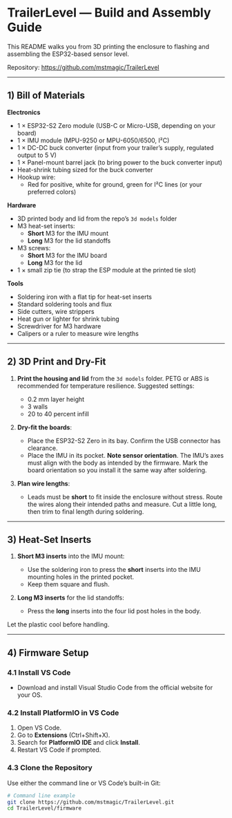 # TrailerLevel — Build and Assembly Guide

This README walks you from 3D printing the enclosure to flashing and assembling the ESP32-based sensor level.

Repository: https://github.com/mstmagic/TrailerLevel

---

## 1) Bill of Materials

**Electronics**
- 1 × ESP32-S2 Zero module (USB-C or Micro-USB, depending on your board)
- 1 × IMU module (MPU-9250 or MPU-6050/6500, I²C)
- 1 × DC-DC buck converter (input from your trailer’s supply, regulated output to 5 V)
- 1 × Panel-mount barrel jack (to bring power to the buck converter input)
- Heat-shrink tubing sized for the buck converter
- Hookup wire:
  - Red for positive, white for ground, green for I²C lines (or your preferred colors)

**Hardware**
- 3D printed body and lid from the repo’s `3d models` folder
- M3 heat-set inserts:
  - **Short** M3 for the IMU mount
  - **Long** M3 for the lid standoffs
- M3 screws:
  - **Short** M3 for the IMU board
  - **Long** M3 for the lid
- 1 × small zip tie (to strap the ESP module at the printed tie slot)

**Tools**
- Soldering iron with a flat tip for heat-set inserts
- Standard soldering tools and flux
- Side cutters, wire strippers
- Heat gun or lighter for shrink tubing
- Screwdriver for M3 hardware
- Calipers or a ruler to measure wire lengths

---

## 2) 3D Print and Dry-Fit

1. **Print the housing and lid** from the `3d models` folder. PETG or ABS is recommended for temperature resilience. Suggested settings:
   - 0.2 mm layer height
   - 3 walls
   - 20 to 40 percent infill

2. **Dry-fit the boards**:
   - Place the ESP32-S2 Zero in its bay. Confirm the USB connector has clearance.
   - Place the IMU in its pocket. **Note sensor orientation**. The IMU’s axes must align with the body as intended by the firmware. Mark the board orientation so you install it the same way after soldering.

3. **Plan wire lengths**:
   - Leads must be **short** to fit inside the enclosure without stress. Route the wires along their intended paths and measure. Cut a little long, then trim to final length during soldering.

---

## 3) Heat-Set Inserts

1. **Short M3 inserts** into the IMU mount:
   - Use the soldering iron to press the **short** inserts into the IMU mounting holes in the printed pocket.
   - Keep them square and flush.

2. **Long M3 inserts** for the lid standoffs:
   - Press the **long** inserts into the four lid post holes in the body.

Let the plastic cool before handling.

---

## 4) Firmware Setup

### 4.1 Install VS Code

- Download and install Visual Studio Code from the official website for your OS.

### 4.2 Install PlatformIO in VS Code

1. Open VS Code.
2. Go to **Extensions** (Ctrl+Shift+X).
3. Search for **PlatformIO IDE** and click **Install**.
4. Restart VS Code if prompted.

### 4.3 Clone the Repository

Use either the command line or VS Code’s built-in Git:

```bash
# Command line example
git clone https://github.com/mstmagic/TrailerLevel.git
cd TrailerLevel/firmware
